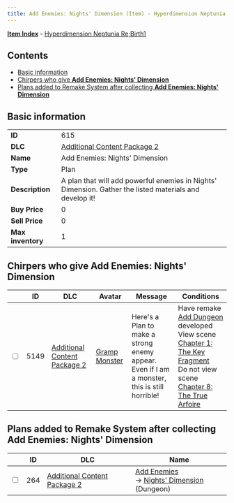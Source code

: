 ```yaml
---
title: Add Enemies: Nights' Dimension (Item) - Hyperdimension Neptunia Re;Birth1
---
```


[**Item Index**](/neptunia/rb1/item/index.html) - [Hyperdimension Neptunia Re;Birth1](/neptunia/rb1)

## Contents

- [Basic information](#basic-information)
- [Chirpers who give **Add Enemies: Nights' Dimension**](#chirpers-who-give-add-enemies-nights-dimension)
- [Plans added to Remake System after collecting **Add Enemies: Nights' Dimension**](#plans-added-to-remake-system-after-collecting-add-enemies-nights-dimension)
## Basic information

|   |   |
| -- | -- |
| **ID** | 615 |
| **DLC** | [Additional Content Package 2](/neptunia/rb1/dlc/11-pack2.html) |
| **Name** | Add Enemies: Nights' Dimension |
| **Type** | Plan |
| **Description** | A plan that will add powerful enemies in Nights' Dimension. Gather the listed materials and develop it! |
| **Buy Price** | 0 |
| **Sell Price** | 0 |
| **Max inventory** | 1 |


## Chirpers who give **Add Enemies: Nights' Dimension**

|    | ID | DLC | Avatar | Message | Conditions |
| -- | -- | --- | ------ | ------- | ---------- |
| <input type="checkbox" id="rb1-chirper-event-11-5149" class="trackbox" /> | 5149 | [Additional Content Package 2](/neptunia/rb1/dlc/11-pack2.html) | [Gramp Monster](/neptunia/rb1/undefined/1-243-gramp-monster.html) | Here's a Plan to make a strong enemy appear.<br />Even if I am a monster, this is still horrible! | Have remake [Add Dungeon](/neptunia/rb1/remake/11-227-add-dungeon.html) developed<br />View scene [Chapter 1: The Key Fragment](/neptunia/rb1/scene/1-117-chapter-1-the-key-fragment.html)<br />Do not view scene [Chapter 8: The True Arfoire](/neptunia/rb1/scene/1-807-chapter-8-the-true-arfoire.html) |


## Plans added to Remake System after collecting **Add Enemies: Nights' Dimension**

|    | ID | DLC | Name |
| -- | -- | --- | ---- |
| <input type="checkbox" id="rb1-remake-11-264" class="trackbox" /> | 264 | [Additional Content Package 2](/neptunia/rb1/dlc/11-pack2.html) | [Add Enemies](/neptunia/rb1/remake/11-264-add-enemies.html)<br /> → [Nights' Dimension](/neptunia/rb1/dungeon/11-126-nights-dimension.html) (Dungeon) |
